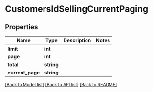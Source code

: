 # CustomersIdSellingCurrentPaging

## Properties
Name | Type | Description | Notes
------------ | ------------- | ------------- | -------------
**limit** | **int** |  | 
**page** | **int** |  | 
**total** | **string** |  | 
**current_page** | **string** |  | 

[[Back to Model list]](../README.md#documentation-for-models) [[Back to API list]](../README.md#documentation-for-api-endpoints) [[Back to README]](../README.md)


